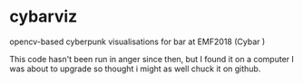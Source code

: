 # cybarviz
opencv-based cyberpunk visualisations for bar at EMF2018 (Cybar )

This code hasn't been run in anger since then, but I found it on a computer I was about to upgrade so thought i might as well chuck it on github.
